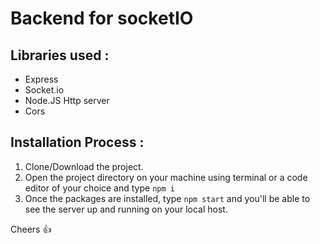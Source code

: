# Backend for socketIO

## Libraries used :
- Express 
- Socket.io
- Node.JS Http server
- Cors

## Installation Process : 
1. Clone/Download the project.
2. Open the project directory on your machine using terminal or a code editor of your choice and type `npm i`
3. Once the packages are installed, type `npm start` and you'll be able to see the server up and running on your local host.

Cheers :+1: 

  
